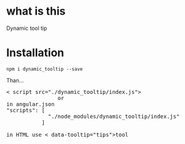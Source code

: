 # what is this

Dynamic tool tip

# Installation

`npm i dynamic_tooltip --save`

Than...

<pre>
< script src="./dynamic_tooltip/index.js">
                or
in angular.json
"scripts": [
             "./node_modules/dynamic_tooltip/index.js"
           ]

in HTML use < data-tooltip="tips">tool</>
</pre>